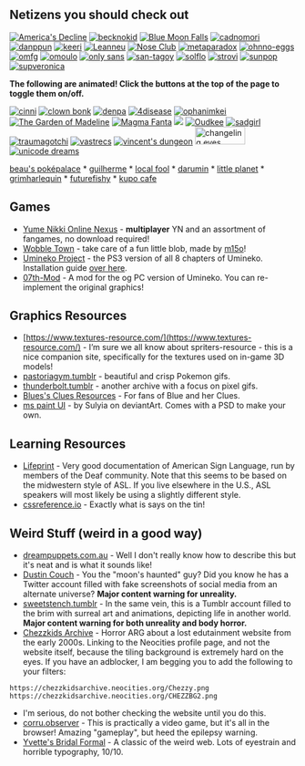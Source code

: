 ## Netizens you should check out

<div class="cont">
    
[![America's Decline](americasdecline.png)](https://americasdecline.neocities.org/) [![becknokid](bechnokid.jpg)](https://bechnokid.neocities.org/) [![Blue Moon Falls](bluemoonfalls.png)](https://bluemoonfalls.com/) [![cadnomori](cadnomori.png)](https://cadnomori.neocities.org/) [![danppun](danppun.png)](https://danppun.neocities.org/) [![keeri](keeri.png)](https://keeri.place/) [![Leanneu](leanneu.png)](https://leanneu.neocities.org/) [![Nose Club](noseclub.png)](https://noseclub.neocities.org/) [![metaparadox](metaparadox.gif)](https://metaparadox.neocities.org/) [![ohnno-eggs](ohnno-eggs.png)](https://ohnno-eggs.neocities.org/) [![omfg](omfg.gif)](https://omfg.neocities.org/) [![omoulo](omoulo.png)](https://omoulo.com/) [![only sans](onlysans.png)](https://onlysans.neocities.org/) [![san-tagoy](san-tagoy.png)](https://san-tagoy.online/) [![solflo](solflo.png)](https://solflo.neocities.org/) [![strovi](strovi.png)](https://strovi.neocities.org/) [![sunpop](sunpop.png)](https://sunpop.neocities.org/) [![supveronica](supveronica.png)](https://supveronica.neocities.org/)
</div>

**The following are animated! Click the buttons at the top of the page to toggle them on/off.**

<div class="freezeframe">
<a href="https://cinni.net/"><img style="vertical-align: initial;" src="cinni.gif" alt="cinni"></a> <a href="https://clownbonk.neocities.org/"><img style="vertical-align: initial;" src="clownbonk.gif" alt="clown bonk"></a> <a href="https://denpa.neocities.org/"><img style="vertical-align: initial;" src="denpa.gif" alt="denpa"></a> <a href="https://4disease.neocities.org/"><img style="vertical-align: initial;" src="dizzy.gif" alt="4disease"></a> <a href="https://ophanimkei.com/"><img style="vertical-align: initial;" src="kei.gif" alt="ophanimkei"></a> <a href="https://thegardenofmadeline.neocities.org/"><img style="vertical-align: initial;" src="madeline.gif" alt="The Garden of Madeline"></a> <a href="https://magmafanta.neocities.org/"><img style="vertical-align: initial;" src="magmafanta.gif" alt="Magma Fanta"></a> <a href="https://mani.neocities.org/"><img style="vertical-align: initial;" src="https://64.media.tumblr.com/ac233a7e884a58ee0e366806211e4f58/811258807196bc86-b6/s100x200/fc24babc39b4b695afd4d0dbe98401737695a5e1.gif"></a> <a href="https://oudkee.neocities.org/"><img style="vertical-align: initial;" src="oudkee.gif" alt="Oudkee"></a> <a href="https://sadgrl.online/"><img style="vertical-align: initial;" src="sadgirl.gif" alt="sadgirl"></a> <a href="https://traumagotchi.neocities.org/"><img style="vertical-align: initial;" src="traumagotchi.gif" alt="traumagotchi"></a> <a href="https://vastrecs.neocities.org"><img style="vertical-align: initial;"src="https://files.catbox.moe/ew6idv.gif" alt="vastrecs"></a> <a href="https://vincentsdungeon.com/"><img style="vertical-align: initial;" src="vinny.gif" alt="vincent's dungeon"></a> <a href="https://changelingeyes.neocities.org/"><img style="vertical-align: initial; width:88px; height:31px;" src="changelingeyes.gif" alt="changeling eyes"></a> <a href="https://unicodreams.neocities.org/"><img style="vertical-align: initial;" src="unicode-dreams.gif" alt="unicode dreams"></a>
</div>

[beau's pok&eacute;palace](https://pokepalace.neocities.org/) * [guilherme](https://guilhermebule.neocities.org/) * [local fool](https://localfool.neocities.org/) * [darumin](https://darumin.neocities.org) * [little planet](https://littleplanet.neocities.org) * [grimharlequin](https://grimharlequin.neocities.org) * [futurefishy](https://futurefishy.neocities.org/) * [kupo cafe](https://kupo.cafe/)

## Games
* [Yume Nikki Online Nexus](https://ynoproject.net/) - **multiplayer** YN and an assortment of fangames, no download required!
* [Wobble Town](https://wobble.town/) - take care of a fun little blob, made by [m15o](https://m15o.ichi.city/)!
* [Umineko Project](https://umineko-project.org/en/) - the PS3 version of all 8 chapters of Umineko. Installation guide [over here](https://steamcommunity.com/sharedfiles/filedetails/?id=2739713498).
* [07th-Mod](https://07th-mod.com/home/) - A mod for the og PC version of Umineko. You can re-implement the original graphics!
## Graphics Resources
* [https://www.textures-resource.com/](https://www.textures-resource.com/) - I’m sure we all know about spriters-resource - this is a nice companion site, specifically for the textures used on in-game 3D models!
* [pastoriagym.tumblr](https://pastoriagym.tumblr.com/) - beautiful and crisp Pokemon gifs.
* [thunderbolt.tumblr](https://thunderbolt.tumblr.com/) - another archive with a focus on pixel gifs.
* [Blues's Clues Resources](https://morvia.tripod.com/blueindex.html) - For fans of Blue and her Clues.
* [ms paint UI](https://sta.sh/2eyfdw3wwn9) - by Sulyia on deviantArt. Comes with a PSD to make your own.
## Learning Resources
* [Lifeprint](https://www.lifeprint.com/) - Very good documentation of American Sign Language, run by members of the Deaf community. Note that this seems to be based on the midwestern style of ASL. If you live elsewhere in the U.S., ASL speakers will most likely be using a slightly different style.
* [cssreference.io](https://cssreference.io/) - Exactly what is says on the tin!
## Weird Stuff (weird in a good way)
* [dreampuppets.com.au](http://www.dreampuppets.com.au/) - Well I don't really know how to describe this but it's neat and is what it sounds like!
* [Dustin Couch](https://twitter.com/Dustinkcouch) - You the "moon's haunted" guy? Did you know he has a Twitter account filled with fake screenshots of social media from an alternate universe? **Major content warning for unreality.**
* [sweetstench.tumblr](https://www.tumblr.com/sweetstench) - In the same vein, this is a Tumblr account filled to the brim with surreal art and animations, depicting life in another world. **Major content warning for both unreality and body horror.**
* [Chezzkids Archive](https://neocities.org/site/chezzkidsarchive) - Horror ARG about a lost edutainment website from the early 2000s. Linking to the Neocities profile page, and not the website itself, because the tiling background is extremely hard on the eyes. If you have an adblocker, I am begging you to add the following to your filters:
~~~
https://chezzkidsarchive.neocities.org/Chezzy.png
https://chezzkidsarchive.neocities.org/CHEZZBG2.png
~~~
* I'm serious, do not bother checking the website until you do this.
* [corru.observer](https://corru.observer/) - This is practically a video game, but it's all in the browser! Amazing "gameplay", but heed the epilepsy warning.
* [Yvette's Bridal Formal](https://yvettesbridalformal.p1r8.net/) - A classic of the weird web. Lots of eyestrain and horrible typography, 10/10.